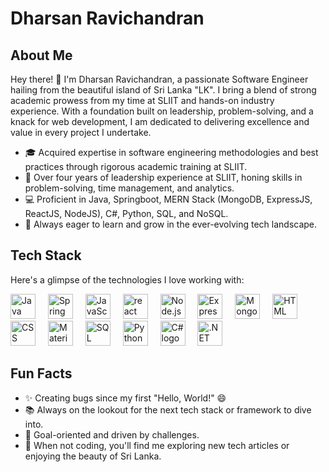 # Dharsan Ravichandran

## About Me

Hey there! 👋 I'm Dharsan Ravichandran, a passionate Software Engineer hailing from the beautiful island of Sri Lanka "LK". I bring a blend of strong academic prowess from my time at SLIIT and hands-on industry experience. With a foundation built on leadership, problem-solving, and a knack for web development, I am dedicated to delivering excellence and value in every project I undertake.

- 🎓 Acquired expertise in software engineering methodologies and best practices through rigorous academic training at SLIIT.
- 🌟 Over four years of leadership experience at SLIIT, honing skills in problem-solving, time management, and analytics.
- 💻 Proficient in Java, Springboot, MERN Stack (MongoDB, ExpressJS, ReactJS, NodeJS), C#, Python, SQL, and NoSQL.
- 🚀 Always eager to learn and grow in the ever-evolving tech landscape.

## Tech Stack

Here's a glimpse of the technologies I love working with:

<div align="left">
  <img src="https://cdn.jsdelivr.net/gh/devicons/devicon/icons/java/java-original.svg" height="40" alt="Java logo" /> 
  <img width="12" />
  <img src="https://cdn.jsdelivr.net/gh/devicons/devicon/icons/spring/spring-original.svg" height="40" alt="Spring Boot logo" /> 
  <img width="12" />
  <img src="https://cdn.jsdelivr.net/gh/devicons/devicon/icons/javascript/javascript-original.svg" height="40" alt="JavaScript logo" /> 
  <img width="12" />
  <img src="https://cdn.jsdelivr.net/gh/devicons/devicon/icons/react/react-original.svg" height="40" alt="react logo"  />
  <img width="12" />
  <img src="https://cdn.jsdelivr.net/gh/devicons/devicon/icons/nodejs/nodejs-original.svg" height="40" alt="Node.js logo" /> 
  <img width="12" />
  <img src="https://cdn.jsdelivr.net/gh/devicons/devicon/icons/express/express-original.svg" height="40" alt="Express.js logo" /> 
  <img width="12" />
  <img src="https://cdn.jsdelivr.net/gh/devicons/devicon/icons/mongodb/mongodb-original.svg" height="40" alt="MongoDB logo" />
  <img width="12" />
  <img src="https://cdn.jsdelivr.net/gh/devicons/devicon/icons/html5/html5-original.svg" height="40" alt="HTML logo" /> 
  <img width="12" />
  <img src="https://cdn.jsdelivr.net/gh/devicons/devicon/icons/css3/css3-original.svg" height="40" alt="CSS logo" /> 
  <img width="12" />
  <img src="https://cdn.jsdelivr.net/gh/devicons/devicon/icons/materialui/materialui-original.svg" height="40" alt="Material-UI logo" /> 
  <img width="12" />
  <img src="https://cdn.jsdelivr.net/gh/devicons/devicon/icons/mysql/mysql-original.svg" height="40" alt="SQL logo" /> 
  <img width="12" />
  <img src="https://cdn.jsdelivr.net/gh/devicons/devicon/icons/python/python-original.svg" height="40" alt="Python logo" /> 
  <img width="12" />
  <img src="https://cdn.jsdelivr.net/gh/devicons/devicon/icons/csharp/csharp-original.svg" height="40" alt="C# logo" /> 
  <img width="12" />
  <img src="https://cdn.jsdelivr.net/gh/devicons/devicon/icons/dotnetcore/dotnetcore-original.svg" height="40" alt=".NET logo" /> 
  <img width="12" />
  
</div>

## Fun Facts

- ✨ Creating bugs since my first "Hello, World!" 😄
- 📚 Always on the lookout for the next tech stack or framework to dive into.
- 🎯 Goal-oriented and driven by challenges.
- 🎲 When not coding, you'll find me exploring new tech articles or enjoying the beauty of Sri Lanka.
